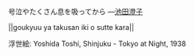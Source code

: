 号泣やたくさん息を吸ってから
—[池田澄子](https://ja.wikipedia.org/wiki/池田澄子)

||goukyuu ya takusan iki o sutte kara||

浮世絵: Yoshida Toshi, Shinjuku - Tokyo at Night, 1938